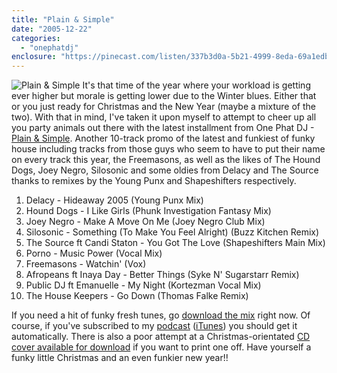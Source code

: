 ```yaml
---
title: "Plain & Simple"
date: "2005-12-22"
categories: 
  - "onephatdj"
enclosure: "https://pinecast.com/listen/337b3d0a-5b21-4999-8eda-69a1edb8bbc2.mp3 27268636 audio/mpeg "
---
```


![Plain & Simple](/wp-content/plain_and_simple_200px.gif) It's that time of the year where your workload is getting ever higher but morale is getting lower due to the Winter blues. Either that or you just ready for Christmas and the New Year (maybe a mixture of the two). With that in mind, I've taken it upon myself to attempt to cheer up all you party animals out there with the latest installment from One Phat DJ - [Plain & Simple](https://www.funkyhousetunes.com/mp3/onephatdj/plain_and_simple.mp3). Another 10-track promo of the latest and funkiest of funky house including tracks from those guys who seem to have to put their name on every track this year, the Freemasons, as well as the likes of The Hound Dogs, Joey Negro, Silosonic and some oldies from Delacy and The Source thanks to remixes by the Young Punx and Shapeshifters respectively.

1. Delacy - Hideaway 2005 (Young Punx Mix)
2. Hound Dogs - I Like Girls (Phunk Investigation Fantasy Mix)
3. Joey Negro - Make A Move On Me (Joey Negro Club Mix)
4. Silosonic - Something (To Make You Feel Alright) (Buzz Kitchen Remix)
5. The Source ft Candi Staton - You Got The Love (Shapeshifters Main Mix)
6. Porno - Music Power (Vocal Mix)
7. Freemasons - Watchin' (Vox)
8. Afropeans ft Inaya Day - Better Things (Syke N' Sugarstarr Remix)
9. Public DJ ft Emanuelle - My Night (Kortezman Vocal Mix)
10. The House Keepers - Go Down (Thomas Falke Remix)

If you need a hit of funky fresh tunes, go [download the mix](https://www.funkyhousetunes.com/mp3/onephatdj/plain_and_simple.mp3) right now. Of course, if you've subscribed to my [podcast](/podcasts/onephatdj.xml) ([iTunes](https://phobos.apple.com/WebObjects/MZStore.woa/wa/viewPodcast?id=98656761)) you should get it automatically. There is also a poor attempt at a Christmas-orientated [CD cover available for download](/wp-content/plain_and_simple_sleeve_300dpi.jpg) if you want to print one off. Have yourself a funky little Christmas and an even funkier new year!!
